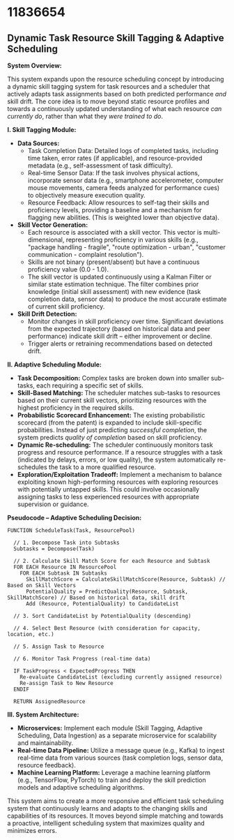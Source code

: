 # 11836654

## Dynamic Task Resource Skill Tagging & Adaptive Scheduling

**System Overview:**

This system expands upon the resource scheduling concept by introducing a dynamic skill tagging system for task resources and a scheduler that actively adapts task assignments based on both predicted performance *and* skill drift. The core idea is to move beyond static resource profiles and towards a continuously updated understanding of what each resource *can currently do*, rather than what they *were trained to do*.

**I. Skill Tagging Module:**

*   **Data Sources:**
    *   Task Completion Data: Detailed logs of completed tasks, including time taken, error rates (if applicable), and resource-provided metadata (e.g., self-assessment of task difficulty).
    *   Real-time Sensor Data: If the task involves physical actions, incorporate sensor data (e.g., smartphone accelerometer, computer mouse movements, camera feeds analyzed for performance cues) to objectively measure execution quality.
    *   Resource Feedback: Allow resources to self-tag their skills and proficiency levels, providing a baseline and a mechanism for flagging new abilities. (This is weighted lower than objective data).
*   **Skill Vector Generation:**
    *   Each resource is associated with a skill vector. This vector is multi-dimensional, representing proficiency in various skills (e.g., "package handling - fragile", "route optimization - urban", "customer communication - complaint resolution").
    *   Skills are not binary (present/absent) but have a continuous proficiency value (0.0 - 1.0).
    *   The skill vector is updated continuously using a Kalman Filter or similar state estimation technique. The filter combines prior knowledge (initial skill assessment) with new evidence (task completion data, sensor data) to produce the most accurate estimate of current skill proficiency.
*   **Skill Drift Detection:**
    *   Monitor changes in skill proficiency over time. Significant deviations from the expected trajectory (based on historical data and peer performance) indicate skill drift – either improvement or decline.
    *   Trigger alerts or retraining recommendations based on detected drift.

**II. Adaptive Scheduling Module:**

*   **Task Decomposition:** Complex tasks are broken down into smaller sub-tasks, each requiring a specific set of skills.
*   **Skill-Based Matching:** The scheduler matches sub-tasks to resources based on their current skill vectors, prioritizing resources with the highest proficiency in the required skills.
*   **Probabilistic Scorecard Enhancement:** The existing probabilistic scorecard (from the patent) is expanded to include skill-specific probabilities.  Instead of just predicting *successful completion*, the system predicts *quality of completion* based on skill proficiency.
*   **Dynamic Re-scheduling:** The scheduler continuously monitors task progress and resource performance. If a resource struggles with a task (indicated by delays, errors, or low quality), the system automatically re-schedules the task to a more qualified resource.
*   **Exploration/Exploitation Tradeoff:** Implement a mechanism to balance exploiting known high-performing resources with exploring resources with potentially untapped skills. This could involve occasionally assigning tasks to less experienced resources with appropriate supervision or guidance.

**Pseudocode – Adaptive Scheduling Decision:**

```
FUNCTION ScheduleTask(Task, ResourcePool)

  // 1. Decompose Task into Subtasks
  Subtasks = Decompose(Task)

  // 2. Calculate Skill Match Score for each Resource and Subtask
  FOR EACH Resource IN ResourcePool
    FOR EACH Subtask IN Subtasks
      SkillMatchScore = CalculateSkillMatchScore(Resource, Subtask) // Based on Skill Vectors
      PotentialQuality = PredictQuality(Resource, Subtask, SkillMatchScore) // Based on historical data, skill drift
      Add (Resource, PotentialQuality) to CandidateList

  // 3. Sort CandidateList by PotentialQuality (descending)

  // 4. Select Best Resource (with consideration for capacity, location, etc.)

  // 5. Assign Task to Resource

  // 6. Monitor Task Progress (real-time data)

  IF TaskProgress < ExpectedProgress THEN
    Re-evaluate CandidateList (excluding currently assigned resource)
    Re-assign Task to New Resource
  ENDIF

  RETURN AssignedResource
```

**III. System Architecture:**

*   **Microservices:** Implement each module (Skill Tagging, Adaptive Scheduling, Data Ingestion) as a separate microservice for scalability and maintainability.
*   **Real-time Data Pipeline:** Utilize a message queue (e.g., Kafka) to ingest real-time data from various sources (task completion logs, sensor data, resource feedback).
*   **Machine Learning Platform:** Leverage a machine learning platform (e.g., TensorFlow, PyTorch) to train and deploy the skill prediction models and adaptive scheduling algorithms.

This system aims to create a more responsive and efficient task scheduling system that continuously learns and adapts to the changing skills and capabilities of its resources. It moves beyond simple matching and towards a proactive, intelligent scheduling system that maximizes quality and minimizes errors.